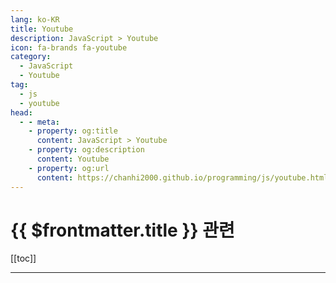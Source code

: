 ```yaml
---
lang: ko-KR
title: Youtube
description: JavaScript > Youtube
icon: fa-brands fa-youtube
category: 
  - JavaScript
  - Youtube
tag: 
  - js
  - youtube
head:
  - - meta:
    - property: og:title
      content: JavaScript > Youtube
    - property: og:description
      content: Youtube
    - property: og:url
      content: https://chanhi2000.github.io/programming/js/youtube.html
---
```


# {{ $frontmatter.title }} 관련

[[toc]]

---

<MyYouTubeItems jsonName="yu-dcode-software" /><!-- dcode -->
<MyYouTubeItems jsonName="yu-SuperSimpleDev" /><!-- SuperSimpleDev -->
<MyYouTubeItems jsonName="yu-interviewingio" /><!-- interviewing.io -->
<MyYouTubeItems jsonName="yu-AlgoJS" /><!-- AlgoJS -->
<MyYouTubeItems jsonName="yu-theavocoder" /><!-- Lydia Hallie -->
<MyYouTubeItems jsonName="yu-Steve8708" /><!-- Steve (Builder.io) -->
<MyYouTubeItems jsonName="yu-tahazsh" /><!-- Taha Shashtari -->
<MyYouTubeItems jsonName="yu-ecemgokdogan" /><!-- Ecem Gokdogan -->
<MyYouTubeItems jsonName="yu-Bedimcode" /><!-- Bedimcode -->
<MyYouTubeItems jsonName="yu-jimmykimu" /><!-- DEvS -->
<MyYouTubeItems jsonName="yu-frontendzonedotcom" /><!-- frontendzone -->

<TagLinks />